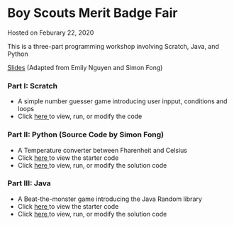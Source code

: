 <h1>Boy Scouts Merit Badge Fair</h1>
<p>Hosted on Feburary 22, 2020</p>
<p>This is a three-part programming workshop involving Scratch, Java, and Python</p>
<p><a href="https://tinyurl.com/IEEEBSA2020-slides">Slides</a> (Adapted from Emily Nguyen and Simon Fong)</p>

<h3>Part I: Scratch </h3>
<ul>
    <li>
        A simple number guesser game introducing user inpput, conditions and loops
    </li>
    <li>
        Click <a href="https://scratch.mit.edu/projects/370191212/">
        here </a> to view, run, or modify the code
    </li>
</ul>

<h3>Part II: Python (Source Code by Simon Fong)</h3>
<ul>
    <li>
        A Temperature converter between Fharenheit and Celsius
    </li>
    <li>
        Click
        <a href="https://repl.it/@SimonFong/IEEE-UCSD-STEM-Temperature-Converter-Python-TODO"> here </a> to view the starter code
    </li>
    <li>
        Click
        <a href="https://repl.it/@SimonFong/IEEE-UCSD-STEM-Temperature-Converter-Python-DONE"> here </a> to view, run, or modify the solution code
    </li>
</ul>

<h3>Part III: Java</h3>
<ul>
    <li>
        A Beat-the-monster game introducing the Java Random library
    </li>
    <li>
        Click
        <a href="https://repl.it/@YiyueMaggieMao/IEEEBSA2020-Java#Main.java"> here </a> to view the starter code
    </li>
    <li>
        Click
        <a href="https://repl.it/@YiyueMaggieMao/IEEEBSA2020-Java-Solution#Main.java"> here </a> to view, run, or modify the solution code
    </li>
</ul>

<h3></h3>